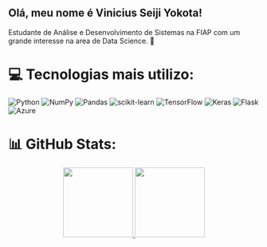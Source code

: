 ## Olá, meu nome é Vinicius Seiji Yokota!

Estudante de Análise e Desenvolvimento de Sistemas na FIAP com um grande interesse na area de Data Science. 🧪

# 💻 Tecnologias mais utilizo:
![Python](https://img.shields.io/badge/python-3670A0?style=for-the-badge&logo=python&logoColor=ffdd54) ![NumPy](https://img.shields.io/badge/numpy-%23013243.svg?style=for-the-badge&logo=numpy&logoColor=white) ![Pandas](https://img.shields.io/badge/pandas-%23150458.svg?style=for-the-badge&logo=pandas&logoColor=white) ![scikit-learn](https://img.shields.io/badge/scikit--learn-%23F7931E.svg?style=for-the-badge&logo=scikit-learn&logoColor=white) ![TensorFlow](https://img.shields.io/badge/TensorFlow-%23FF6F00.svg?style=for-the-badge&logo=TensorFlow&logoColor=white) ![Keras](https://img.shields.io/badge/Keras-%23D00000.svg?style=for-the-badge&logo=Keras&logoColor=white) ![Flask](https://img.shields.io/badge/flask-%23000.svg?style=for-the-badge&logo=flask&logoColor=white) ![Azure](https://img.shields.io/badge/azure-%230072C6.svg?style=for-the-badge&logo=azure-devops&logoColor=white)

# 📊 GitHub Stats:
<p align="left">
    <div align="center">
     <a href="https://github.com/vSeiji">
     <img height="140em" src="https://github-readme-stats.vercel.app/api?username=vSeiji&theme=tokyonight&hide_border=false&include_all_commits=false&count_private=false"/>
     <img height="140em" src="https://github-readme-stats.vercel.app/api/top-langs/?username=vSeiji&theme=tokyonight&hide_border=false&include_all_commits=false&count_private=false&layout=compact"/>
    </div>
</p>
<!-- Proudly created with GPRM ( https://gprm.itsvg.in ) -->
